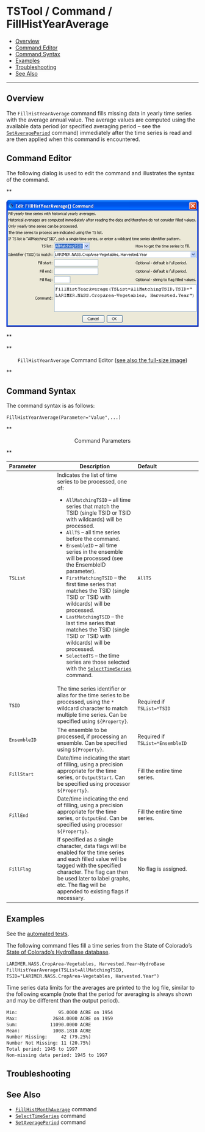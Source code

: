 # TSTool / Command / FillHistYearAverage #

* [Overview](#overview)
* [Command Editor](#command-editor)
* [Command Syntax](#command-syntax)
* [Examples](#examples)
* [Troubleshooting](#troubleshooting)
* [See Also](#see-also)

-------------------------

## Overview ##

The `FillHistYearAverage` command fills missing data in yearly time series with the average annual value.
The average values are computed using the available data period (or specified averaging
period – see the
[`SetAveragePeriod`](../SetAveragePeriod/SetAveragePeriod.md) command)
immediately after the time series is read and are then applied when this command is encountered.

## Command Editor ##

The following dialog is used to edit the command and illustrates the syntax of the command.

**<p style="text-align: center;">
![FillHistYearAverage](FillHistYearAverage.png)
</p>**

**<p style="text-align: center;">
`FillHistYearAverage` Command Editor (<a href="../FillHistYearAverage.png">see also the full-size image</a>)
</p>**

## Command Syntax ##

The command syntax is as follows:

```text
FillHistYearAverage(Parameter="Value",...)
```
**<p style="text-align: center;">
Command Parameters
</p>**

|**Parameter**&nbsp;&nbsp;&nbsp;&nbsp;&nbsp;&nbsp;&nbsp;&nbsp;&nbsp;&nbsp;&nbsp;|**Description**|**Default**&nbsp;&nbsp;&nbsp;&nbsp;&nbsp;&nbsp;&nbsp;&nbsp;&nbsp;&nbsp;&nbsp;&nbsp;&nbsp;&nbsp;&nbsp;&nbsp;&nbsp;&nbsp;&nbsp;&nbsp;&nbsp;&nbsp;&nbsp;&nbsp;&nbsp;&nbsp;&nbsp;|
|--------------|-----------------|-----------------|
|`TSList`|Indicates the list of time series to be processed, one of:<br><ul><li>`AllMatchingTSID` – all time series that match the TSID (single TSID or TSID with wildcards) will be processed.</li><li>`AllTS` – all time series before the command.</li><li>`EnsembleID` – all time series in the ensemble will be processed (see the EnsembleID parameter).</li><li>`FirstMatchingTSID` – the first time series that matches the TSID (single TSID or TSID with wildcards) will be processed.</li><li>`LastMatchingTSID` – the last time series that matches the TSID (single TSID or TSID with wildcards) will be processed.</li><li>`SelectedTS` – the time series are those selected with the [`SelectTimeSeries`](../SelectTimeSeries/SelectTimeSeries.md) command.</li></ul> | `AllTS` |
|`TSID`|The time series identifier or alias for the time series to be processed, using the `*` wildcard character to match multiple time series.  Can be specified using `${Property}`.|Required if `TSList=*TSID`|
|`EnsembleID`|The ensemble to be processed, if processing an ensemble. Can be specified using `${Property}`.|Required if `TSList=*EnsembleID`|
|`FillStart`|Date/time indicating the start of filling, using a precision appropriate for the time series, or `OutputStart`.  Can be specified using processor `${Property}`.|Fill the entire time series.|
|`FillEnd`|Date/time indicating the end of filling, using a precision appropriate for the time series, or `OutputEnd`.  Can be specified using processor `${Property}`.|Fill the entire time series.|
|`FillFlag`|If specified as a single character, data flags will be enabled for the time series and each filled value will be tagged with the specified character.  The flag can then be used later to label graphs, etc.  The flag will be appended to existing flags if necessary.|No flag is assigned.|

## Examples ##

See the [automated tests](https://github.com/OpenCDSS/cdss-app-tstool-test/tree/master/test/regression/commands/general/FillHistYearAverage).

The following command files fill a time series from the State of Colorado’s
[State of Colorado’s HydroBase database](../../datastore-ref/CO-HydroBase/CO-HydroBase.md).

```
LARIMER.NASS.CropArea-Vegetables, Harvested.Year~HydroBase
FillHistYearAverage(TSList=AllMatchingTSID,
TSID="LARIMER.NASS.CropArea-Vegetables, Harvested.Year")
```

Time series data limits for the averages are printed to the log file,
similar to the following example (note that the period for averaging is always shown and may be different than the output period).

```
Min:               95.0000 ACRE on 1954
Max:             2684.0000 ACRE on 1959
Sum:            11090.0000 ACRE
Mean:            1008.1818 ACRE
Number Missing:     42 (79.25%)
Number Not Missing: 11 (20.75%)
Total period: 1945 to 1997
Non-missing data period: 1945 to 1997
```

## Troubleshooting ##

## See Also ##

* [`FillHistMonthAverage`](../FillHistMonthAverage/FillHistMonthAverage.md) command
* [`SelectTimeSeries`](../SelectTimeSeries/SelectTimeSeries.md) command
* [`SetAveragePeriod`](../SetAveragePeriod/SetAveragePeriod.md) command
